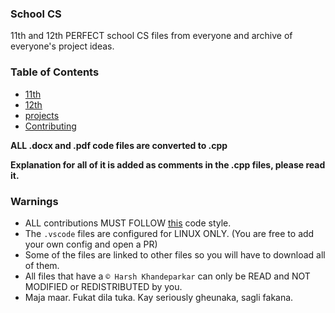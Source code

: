 ### School CS
11th and 12th PERFECT school CS files from everyone and archive of everyone's project ideas.

### Table of Contents
- [11th](11/README.md)
- [12th](12/README.md)
- [projects](projects/)
- [Contributing](CONTRIBUTING.md)

**ALL .docx and .pdf code files are converted to .cpp**

**Explanation for all of it is added as comments in the .cpp files, please read it.**

### Warnings
- ALL contributions MUST FOLLOW [this](my-code-style.md) code style.
- The `.vscode` files are configured for LINUX ONLY. (You are free to add your own config and open a PR)
- Some of the files are linked to other files so you will have to download all of them.
- All files that have a `© Harsh Khandeparkar` can only be READ and NOT MODIFIED or REDISTRIBUTED by you.
- Maja maar. Fukat dila tuka. Kay seriously gheunaka, sagli fakana.
